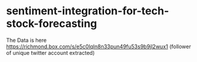 # sentiment-integration-for-tech-stock-forecasting
The Data is here https://richmond.box.com/s/e5c0lqln8n33pun49fu53s9b9jl2wux1
(follower of unique twitter account extracted)
